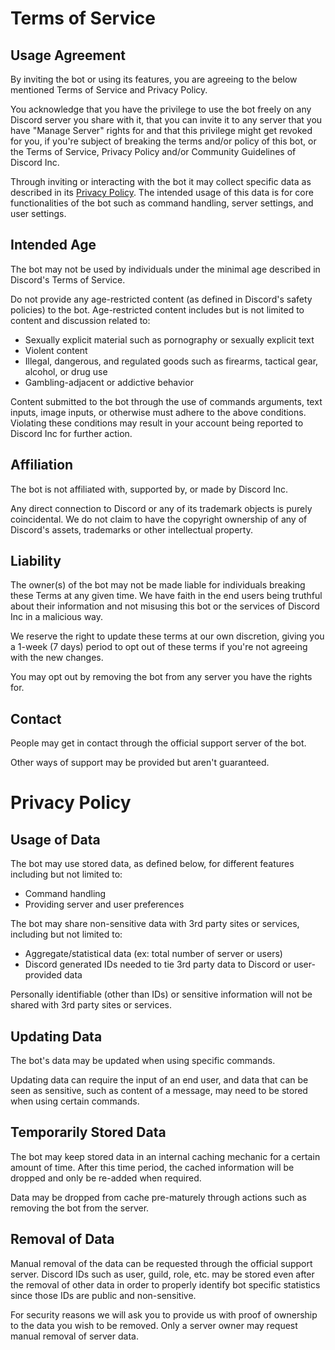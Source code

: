 # Terms of Service

## Usage Agreement

By inviting the bot or using its features, you are agreeing to the below
mentioned Terms of Service and Privacy Policy.

You acknowledge that you have the privilege to use the bot freely on any Discord
server you share with it, that you can invite it to any server that you have
"Manage Server" rights for and that this privilege might get revoked for you, if
you're subject of breaking the terms and/or policy of this bot, or the Terms of
Service, Privacy Policy and/or Community Guidelines of Discord Inc.

Through inviting or interacting with the bot it may collect specific data as
described in its [Privacy Policy](#privacy-policy). The intended usage of this
data is for core functionalities of the bot such as command handling, server
settings, and user settings.

## Intended Age

The bot may not be used by individuals under the minimal age described in
Discord's Terms of Service.

Do not provide any age-restricted content (as defined in Discord's safety
policies) to the bot. Age-restricted content includes but is not limited to
content and discussion related to:

- Sexually explicit material such as pornography or sexually explicit text
- Violent content
- Illegal, dangerous, and regulated goods such as firearms, tactical gear,
  alcohol, or drug use
- Gambling-adjacent or addictive behavior

Content submitted to the bot through the use of commands arguments, text inputs,
image inputs, or otherwise must adhere to the above conditions. Violating these
conditions may result in your account being reported to Discord Inc for further
action.

## Affiliation

The bot is not affiliated with, supported by, or made by Discord Inc.

Any direct connection to Discord or any of its trademark objects is purely
coincidental. We do not claim to have the copyright ownership of any of
Discord's assets, trademarks or other intellectual property.

## Liability

The owner(s) of the bot may not be made liable for individuals breaking these
Terms at any given time. We have faith in the end users being truthful about
their information and not misusing this bot or the services of Discord Inc in a
malicious way.

We reserve the right to update these terms at our own discretion, giving you a
1-week (7 days) period to opt out of these terms if you're not agreeing with the
new changes.

You may opt out by removing the bot from any server you have the rights for.

## Contact

People may get in contact through the official support server of the bot.

Other ways of support may be provided but aren't guaranteed.

# Privacy Policy

## Usage of Data

The bot may use stored data, as defined below, for different features including
but not limited to:

- Command handling
- Providing server and user preferences

The bot may share non-sensitive data with 3rd party sites or services, including
but not limited to:

- Aggregate/statistical data (ex: total number of server or users)
- Discord generated IDs needed to tie 3rd party data to Discord or user-provided
  data

Personally identifiable (other than IDs) or sensitive information will not be
shared with 3rd party sites or services.

## Updating Data

The bot's data may be updated when using specific commands.

Updating data can require the input of an end user, and data that can be seen as
sensitive, such as content of a message, may need to be stored when using
certain commands.

## Temporarily Stored Data

The bot may keep stored data in an internal caching mechanic for a certain
amount of time. After this time period, the cached information will be dropped
and only be re-added when required.

Data may be dropped from cache pre-maturely through actions such as removing the
bot from the server.

## Removal of Data

Manual removal of the data can be requested through the official support server.
Discord IDs such as user, guild, role, etc. may be stored even after the removal
of other data in order to properly identify bot specific statistics since those
IDs are public and non-sensitive.

For security reasons we will ask you to provide us with proof of ownership to
the data you wish to be removed. Only a server owner may request manual removal
of server data.
